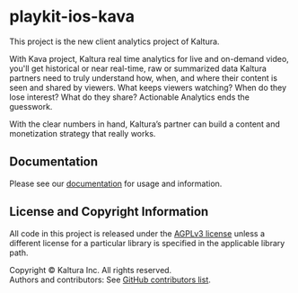 # playkit-ios-kava

This project is the new client analytics project of Kaltura.

With Kava project, Kaltura real time analytics for live and on-demand video, you'll get historical or near real-time, raw or summarized data Kaltura partners need to truly understand how, when, and where their content is seen and shared by viewers. What keeps viewers watching? When do they lose interest? What do they share? Actionable Analytics ends the guesswork.

With the clear numbers in hand, Kaltura’s partner can build a content and monetization strategy that really works.

## Documentation  

Please see our [documentation](https://kaltura.github.io/playkit-ios-kava/) for usage and information.

## License and Copyright Information  

All code in this project is released under the [AGPLv3 license](http://www.gnu.org/licenses/agpl-3.0.html) unless a different license for a particular library is specified in the applicable library path.   

Copyright © Kaltura Inc. All rights reserved.   
Authors and contributors: See [GitHub contributors list](https://github.com/kaltura/playkit-ios-vr/graphs/contributors).

